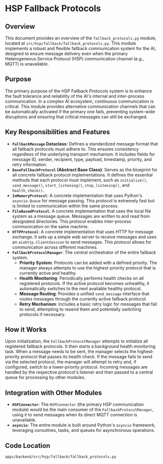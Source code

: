 # HSP Fallback Protocols

## Overview

This document provides an overview of the `fallback_protocols.py` module, located at `src/hsp/fallback/fallback_protocols.py`. This module implements a robust and flexible fallback communication system for the AI, designed to ensure message delivery even when the primary Heterogeneous Service Protocol (HSP) communication channel (e.g., MQTT) is unavailable.

## Purpose

The primary purpose of the HSP Fallback Protocols system is to enhance the fault tolerance and reliability of the AI's internal and inter-process communication. In a complex AI ecosystem, continuous communication is critical. This module provides alternative communication channels that can be automatically activated if the primary one fails, preventing system-wide disruptions and ensuring that critical messages can still be exchanged.

## Key Responsibilities and Features

*   **`FallbackMessage` Dataclass**: Defines a standardized message format that all fallback protocols must adhere to. This ensures consistency regardless of the underlying transport mechanism. It includes fields for message ID, sender, recipient, type, payload, timestamp, priority, and retry information.
*   **`BaseFallbackProtocol` (Abstract Base Class)**: Serves as the blueprint for all concrete fallback protocol implementations. It defines the essential methods that each protocol must implement, such as `initialize()`, `send_message()`, `start_listening()`, `stop_listening()`, and `health_check()`.
*   **`InMemoryProtocol`**: A concrete implementation that uses Python's `asyncio.Queue` for message passing. This protocol is extremely fast but is limited to communication within the same process.
*   **`FileBasedProtocol`**: A concrete implementation that uses the local file system as a message queue. Messages are written to and read from designated directories. This protocol enables inter-process communication on the same machine.
*   **`HTTPProtocol`**: A concrete implementation that uses HTTP for message exchange. It sets up a simple web server to receive messages and uses an `aiohttp.ClientSession` to send messages. This protocol allows for communication across different machines.
*   **`FallbackProtocolManager`**: The central orchestrator of the entire fallback system.
    *   **Priority System**: Protocols can be added with a defined priority. The manager always attempts to use the highest-priority protocol that is currently active and healthy.
    *   **Health Monitoring**: Periodically performs health checks on all registered protocols. If the active protocol becomes unhealthy, it automatically switches to the next available healthy protocol.
    *   **Message Routing**: Provides a unified `send_message` interface that routes messages through the currently active fallback protocol.
    *   **Retry Mechanism**: Includes a basic retry logic for messages that fail to send, attempting to resend them and potentially switching protocols if necessary.

## How it Works

Upon initialization, the `FallbackProtocolManager` attempts to initialize all registered fallback protocols. It then starts a background health monitoring task. When a message needs to be sent, the manager selects the highest-priority protocol that passes its health check. If the message fails to send via the selected protocol, the manager will attempt to retry and, if configured, switch to a lower-priority protocol. Incoming messages are handled by the respective protocol's listener and then passed to a central queue for processing by other modules.

## Integration with Other Modules

*   **`HSPConnector`**: The `HSPConnector` (the primary HSP communication module) would be the main consumer of the `FallbackProtocolManager`, using it to send messages when its direct MQTT connection is unavailable.
*   **`asyncio`**: The entire module is built around Python's `asyncio` framework, leveraging coroutines, tasks, and queues for asynchronous operations.

## Code Location

`apps/backend/src/hsp/fallback/fallback_protocols.py`
